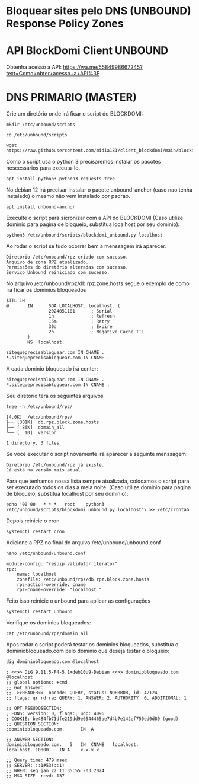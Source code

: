 # Bloquear sites pelo DNS (UNBOUND) Response Policy Zones
# API BlockDomi Client UNBOUND
Obtenha acesso a API:
https://wa.me/5584998667245?text=Como+obter+acesso+a+API%3F
# DNS PRIMARIO (MASTER)
Crie um diretório onde irá ficar o script do BLOCKDOMI:
```plaintext
mkdir /etc/unbound/scripts
```
```plaintext
cd /etc/unbound/scripts
```
```plaintext
wget https://raw.githubusercontent.com/midia181/client_blockdomi/main/blockdomi_unbound.py
```
Como o script usa o python 3 precisaremos instalar os pacotes nescessários para executa-lo.
```plaintext
apt install python3 python3-requests tree
```
No debian 12 irá precisar instalar o pacote unbound-anchor (caso nao tenha instalado) o mesmo não vem instalado por padrao.
```plaintext
apt install unbound-anchor
```
Execulte o script para sicronizar com a API do BLOCKDOMI (Caso utilize dominio para pagina de bloqueio, substitua localhost por seu dominio):
```plaintext
python3 /etc/unbound/scripts/blockdomi_unbound.py localhost
```
Ao rodar o script se tudo ocorrer bem a menssagem irá aparecer:
```plaintext
Diretório /etc/unbound/rpz criado com sucesso.
Arquivo de zona RPZ atualizado.
Permissões do diretório alteradas com sucesso.
Serviço Unbound reiniciado com sucesso.
```
No arquivo /etc/unbound/rpz/db.rpz.zone.hosts segue o exemplo de como irá ficar os dominios bloqueados
```plaintext
$TTL 1H
@       IN      SOA LOCALHOST. localhost. (
                2024051101      ; Serial
                1h              ; Refresh
                15m             ; Retry
                30d             ; Expire
                2h              ; Negative Cache TTL
        )
        NS  localhost.

sitequeprecisabloquear.com IN CNAME .
*.sitequeprecisabloquear.com IN CNAME .
```
A cada dominio bloqueado irá conter:
```plaintext
sitequeprecisabloquear.com IN CNAME .
*.sitequeprecisabloquear.com IN CNAME .
```
Seu diretório terá os seguintes arquivos
```plaintext
tree -h /etc/unbound/rpz/
```
```plaintext
[4.0K]  /etc/unbound/rpz/
├── [301K]  db.rpz.block.zone.hosts
├── [ 86K]  domain_all
└── [  10]  version

1 directory, 3 files
```
Se você executar o script novamente irá aparecer a seguinte menssagem:
```plaintext
Diretório /etc/unbound/rpz já existe.
Já está na versão mais atual.
```
Para que tenhamos nossa lista sempre atualizada, colocamos o script para ser executado todos os dias a meia noite.
(Caso utilize dominio para pagina de bloqueio, substitua localhost por seu dominio):
```plaintext
echo '00 00   * * *   root    python3 /etc/unbound/scripts/blockdomi_unbound.py localhost'\ >> /etc/crontab
```
Depois reinicie o cron
```plaintext
systemctl restart cron
```
Adicione a RPZ no final do arquivo /etc/unbound/unbound.conf
```plaintext
nano /etc/unbound/unbound.conf
```
```plaintext
module-config: "respip validator iterator"
rpz:
    name: localhost
    zonefile: /etc/unbound/rpz/db.rpz.block.zone.hosts
    rpz-action-override: cname
    rpz-cname-override: "localhost."
```
Feito isso reinicie o unbound para aplicar as configurações
```plaintext
systemctl restart unbound
```
Verifique os dominios bloqueados:
```plaintext
cat /etc/unbound/rpz/domain_all
```
Apos rodar o script poderá testar os dominios bloqueados, substitua o dominiobloqueado.com pelo dominio que deseja testar o bloqueio:
```plaintext
dig dominiobloqueado.com @localhost
```
```plaintext
; <<>> DiG 9.11.5-P4-5.1+deb10u9-Debian <<>> dominiobloqueado.com @localhost
;; global options: +cmd
;; Got answer:
;; ->>HEADER<<- opcode: QUERY, status: NOERROR, id: 42124
;; flags: qr rd ra; QUERY: 1, ANSWER: 2, AUTHORITY: 0, ADDITIONAL: 1
 
;; OPT PSEUDOSECTION:
; EDNS: version: 0, flags:; udp: 4096
; COOKIE: be484fb71dfe219dd9e6544465ae7d4b7e142ef750ed0d80 (good)
;; QUESTION SECTION:
;dominiobloqueado.com.		IN	A
 
;; ANSWER SECTION:
dominiobloqueado.com.	5	IN	CNAME	localhost.
localhost. 10800	IN A	x.x.x.x
 
;; Query time: 479 msec
;; SERVER: ::1#53(::1)
;; WHEN: seg jan 22 11:35:55 -03 2024
;; MSG SIZE  rcvd: 137
```
